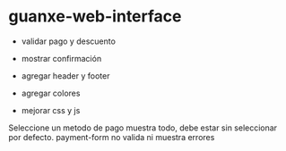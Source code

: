# guanxe-web-interface

- validar pago y descuento
- mostrar confirmación

- agregar header y footer
- agregar colores
- mejorar css y js


Seleccione un metodo de pago muestra todo, debe estar sin seleccionar por defecto.
payment-form no valida ni muestra errores


